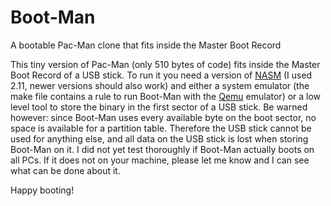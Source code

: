 # Boot-Man
A bootable Pac-Man clone that fits inside the Master Boot Record

This tiny version of Pac-Man (only 510 bytes of code) fits inside the Master Boot Record of a USB stick.
To run it you need a version of [NASM](https://www.nasm.us/) (I used 2.11, newer versions should also work) and either a system emulator
(the make file contains a rule to run Boot-Man with the [Qemu](https://www.qemu.org/download/) emulator) or a low level tool to store the binary
in the first sector of a USB stick. Be warned however: since Boot-Man uses every available byte on the boot
sector, no space is available for a partition table. Therefore the USB stick cannot be used for anything else,
and all data on the USB stick is lost when storing Boot-Man on it. I did not yet test thoroughly if Boot-Man
actually boots on all PCs. If it does not on your machine, please let me know and I can see what can be done 
about it.

Happy booting!
